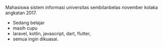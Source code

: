 Mahasiswa sistem informasi universitas sembilanbelas november kolaka angkatan 2017.
- Sedang belajar
- masih cupu
- laravel, kotlin, javascript, dart, flutter, 
- semua ingin dikuasai.
